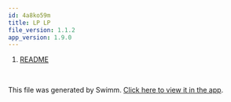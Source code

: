 ```yaml
---
id: 4a8ko59m
title: LP LP
file_version: 1.1.2
app_version: 1.9.0
---
```


<!-- Steps - Do not remove this comment -->
1. [README](readme.245f3.sw.md)


<br/>

This file was generated by Swimm. [Click here to view it in the app](http://localhost:5001/repos/ls4DA2fLasmQuEbT4ipw/playlists/4a8ko59m).
